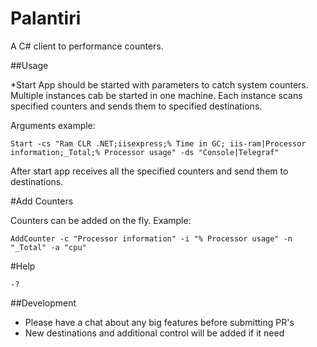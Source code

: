 Palantiri
=============
A C# client to performance counters.

##Usage

*Start
App should be started with parameters to catch system counters. Multiple instances cab be started in one machine. Each instance scans specified counters and sends them to specified destinations. 

Arguments example:

``` 
Start -cs "Ram CLR .NET;iisexpress;% Time in GC; iis-ram|Processor information;_Total;% Processor usage" -ds "Console|Telegraf"
```

After start app receives all the specified counters and send them to destinations.

#Add Counters

Counters can be added on the fly. Example:
```
AddCounter -c "Processor information" -i "% Processor usage" -n "_Total" -a "cpu"
```

#Help 
``` 
-?
```


##Development
* Please have a chat about any big features before submitting PR's
* New destinations and additional control will be added if it need
